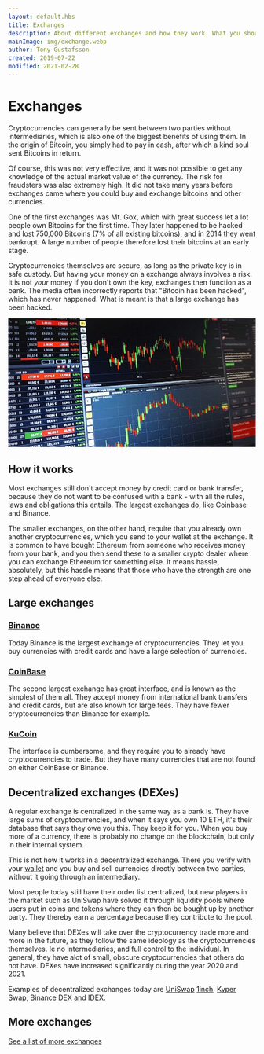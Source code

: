 ```yaml
---
layout: default.hbs
title: Exchanges
description: About different exchanges and how they work. What you should think about, and the risks of leaving your assets with an exchange.
mainImage: img/exchange.webp
author: Tony Gustafsson
created: 2019-07-22
modified: 2021-02-28
---
```


# Exchanges

Cryptocurrencies can generally be sent between two parties without intermediaries, which is also one of the biggest benefits of using them. In the origin of Bitcoin, you simply had to pay in cash, after which a kind soul sent Bitcoins in return.

Of course, this was not very effective, and it was not possible to get any knowledge of the actual market value of the currency. The risk for fraudsters was also extremely high. It did not take many years before exchanges came where you could buy and exchange bitcoins and other currencies.

One of the first exchanges was Mt. Gox, which with great success let a lot people own Bitcoins for the first time. They later happened to be hacked and lost 750,000 Bitcoins (7% of all existing bitcoins), and in 2014 they went bankrupt. A large number of people therefore lost their bitcoins at an early stage.

Cryptocurrencies themselves are secure, as long as the private key is in safe custody. But having your money on a exchange always involves a risk. It is not _your_ money if you don't own the key, exchanges then function as a bank. The media often incorrectly reports that "Bitcoin has been hacked", which has never happened. What is meant is that a large exchange has been hacked.

![Kryptohandel](../img/exchange.webp 'Kryptohandel')

## How it works

Most exchanges still don't accept money by credit card or bank transfer, because they do not want to be confused with a bank - with all the rules, laws and obligations this entails. The largest exchanges do, like Coinbase and Binance.

The smaller exchanges, on the other hand, require that you already own another cryptocurrencies, which you send to your wallet at the exchange. It is common to have bought Ethereum from someone who receives money from your bank, and you then send these to a smaller crypto dealer where you can exchange Ethereum for something else. It means hassle, absolutely, but this hassle means that those who have the strength are one step ahead of everyone else.

## Large exchanges

### [Binance](https://www.binance.com/)

Today Binance is the largest exchange of cryptocurrencies. They let you buy currencies with credit cards and have a large selection of currencies.

### [CoinBase](https://www.coinbase.com/)

The second largest exchange has great interface, and is known as the simplest of them all. They accept money from international bank transfers and credit cards, but are also known for large fees. They have fewer cryptocurrencies than Binance for example.

### [KuCoin](https://www.kucoin.com/)

The interface is cumbersome, and they require you to already have cryptocurrencies to trade. But they have many currencies that are not found on either CoinBase or Binance.

## Decentralized exchanges (DEXes)

A regular exchange is centralized in the same way as a bank is. They have large sums of cryptocurrencies, and when it says you own 10 ETH, it's their database that says they owe you this. They keep it for you. When you buy more of a currency, there is probably no change on the blockchain, but only in their internal system.

This is not how it works in a decentralized exchange. There you verify with your [wallet](/market/wallets.html) and you buy and sell currencies directly between two parties, without it going through an intermediary.

Most people today still have their order list centralized, but new players in the market such as UniSwap have solved it through liquidity pools where users put in coins and tokens where they can then be bought up by another party. They thereby earn a percentage because they contribute to the pool.

Many believe that DEXes will take over the cryptocurrency trade more and more in the future, as they follow the same ideology as the cryptocurrencies themselves. Ie no intermediaries, and full control to the individual. In general, they have alot of small, obscure cryptocurrencies that others do not have. DEXes have increased significantly during the year 2020 and 2021.

Examples of decentralized exchanges today are [UniSwap](https://app.uniswap.org/) [1inch](https://1inch.exchange/#/), [Kyper Swap](https://kyberswap.com/swap), [Binance DEX](https://www.binance.org/en/trade) and [IDEX](https://idex.market).

## More exchanges

[See a list of more exchanges](https://www.coingecko.com/en/exchanges)
